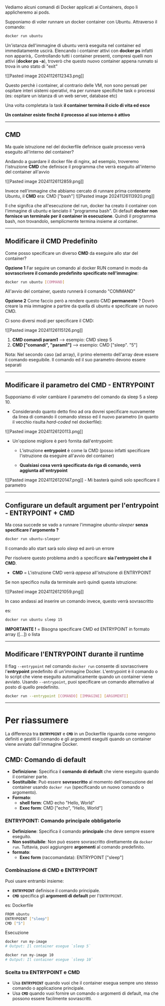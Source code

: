 Vediamo alcuni comandi di Docker applicati ai Containers, dopo li applicheremo ai pods.


Supponiamo di voler runnare un docker container con Ubuntu. Attraverso il comando:
```bash
docker run ubuntu
```

Un'istanza dell'immagine di ubuntu verrà eseguita nel container ed immediatamente uscirà. Elencando i container attivi con **docker ps**
infatti non apparirà,. Controllando tutti i container presenti, compresi quelli non attivi (**docker ps -a**), troverò che questo nuovo container appena runnato si trova in uno stato di "exit"

![[Pasted image 20241126112343.png]]


Questo perchè i container, al contrario delle VM, non sono pensati per ospitare interi sistemi operativi, ma per runnare specifiche task o processi (es: ospitare un istanza di un web server, database etc)

Una volta completata la task **il container termina il ciclo di vita ed esce**

**Un container esiste finchè il processo al suo interno è attivo**


***
## CMD 
Ma quale istruzione nel del dockerfile definisce quale processo verrà eseguito all'interno del container?

Andando a guardare il docker file di nginx, ad esempio, troveremo l'istruzione **CMD** che definisce il programma che verrà eseguito all'interno del container all'avvio

![[Pasted image 20241126112859.png]]




Invece nell'immagine che abbiamo cercato di runnare prima contenente Ubuntu, il **CMD** era: CMD ["bash"]
![[Pasted image 20241126113920.png]]

Il che signifca che all'esecuzione del run, docker ha creato il container con l'immagine di  ubuntu e lanciato il "programma bash".
Di default **docker non fornisce un terminale per il container in esecuzione**. Quindi il programma bash, non trovandolo, semplicmente termina insieme al container.



***
## Modificare il CMD Predefinito
Come posso specificare un diverso **CMD** da eseguire allo star del container?

**Opzione 1**
Far seguire un comando al docker RUN comand in modo da **sovrascrivere il comando predefinito specificato nell'immagine**:

```bash
docker run ubuntu [COMMAND]
```

All'avvio del container, questo runnerà il comando "COMMAND"



**Opzione 2**
Come faccio però a rendere questo CMD **permanente** ?
Dovrò creare la mia immagine a partire da quella di ubuntu e specificare un nuovo CMD.

Ci sono diversi modi per specificare il CMD:

![[Pasted image 20241126115126.png]]

1. **CMD comandi param1** --> esempio: CMD sleep 5
2. **CMD ["comandi",  "param1"]**  --> esempio: CMD ["sleep". "5"]

Nota: Nel secondo caso (ad array), il primo elemento dell'array deve essere il comando eseguibile. Il comando ed il suo parametro devono essere separati



***
## Modificare il parametro del CMD - ENTRYPOINT
Supponiamo di voler cambiare il parametro del comando da sleep 5 a sleep 10.

- Considerando quanto detto fino ad ora dovrei specificare nuovamente da linea di comando il comando stesso ed il nuovo parametro (in quanto il vecchio risulta *hard-coded* nel dockerfile):

![[Pasted image 20241126120113.png]]



- Un'opzione migliore è però fornita dall'entrypoint:
	- L'istruzione **entrypoint** è come la CMD (posso infatti specificare l'istruzione da eseguire all'avvio del container)

	- **Qualsiasi cosa verrà specificata da riga di comando, verrà aggiunta all'entrypoint**

![[Pasted image 20241126120147.png]]
	-  Mi basterà quindi solo specificare il parametro 





***
## Configurare un default argument per l'entrypoint - ENTRYPOINT + CMD

Ma cosa succede se vado a runnare l'immagine *ubuntu-sleeper* **senza specificare l'argomento ?** 
   
   ```bash
   docker run ubuntu-sleeper
```
Il comando allo start sarà solo *sleep* ed avrò un errore 

Per risolvere questo problema andrò a specificare **sia l'entrypoint che il CMD**.

- **CMD** = L'istruzione CMD verrà *appesa* all'istruzione di ENTRYPOINT



Se non specifico nulla da terminale avrò quindi questa istruzione:

![[Pasted image 20241126121059.png]]

In caso andassi ad inserire un comando invece, questo verrà sovrascritto

es:
```bash
docker run ubuntu sleep 15
```


**IMPORTANTE !** = Bisogna specificare CMD ed ENTRYPOINT in formato array ([...]) o lista





***
## Modificare l'ENTRYPOINT durante il runtime
Il flag `--entrypoint` nel comando `docker run` consente di sovrascrivere l'**entrypoint** predefinito di un'immagine Docker. L'entrypoint è il comando o lo script che viene eseguito automaticamente quando un container viene avviato. Usando `--entrypoint`, puoi specificare un comando alternativo al posto di quello predefinito.

```bash
docker run --entrypoint [COMANDO] [IMMAGINE] [ARGOMENTI]
```




***
# Per riassumere

La differenza tra **`ENTRYPOINT`** e **`CMD`** in un Dockerfile riguarda come vengono definiti e gestiti il comando e gli argomenti eseguiti quando un container viene avviato dall'immagine Docker.

## **CMD**: Comando di default

- **Definizione**: Specifica il **comando di default** che viene eseguito quando il container parte.
- **Sostituibile**: Può essere **sovrascritto** al momento dell'esecuzione del container usando `docker run` (specificando un nuovo comando o argomento).
- **Formato**: 
	- **shell form**: CMD echo "Hello, World"
	- **Exec form**: CMD ["echo", "Hello, World"]


### **ENTRYPOINT**: Comando principale obbligatorio

- **Definizione**: Specifica il comando **principale** che deve sempre essere eseguito.
- **Non sostituibile**: Non può essere sovrascritto direttamente da `docker run`. Tuttavia, puoi aggiungere **argomenti** al comando predefinito.
- **formato**:
	- **Exec form** (raccomandata): ENTRYPOINT ["sleep"]



### **Combinazione di CMD e ENTRYPOINT**

Puoi usare entrambi insieme:

- **`ENTRYPOINT`** definisce il comando principale.
- **`CMD`** specifica gli **argomenti di default** per l'`ENTRYPOINT`.

es:
Dockerfile
```bash
FROM ubuntu
ENTRYPOINT ["sleep"]
CMD ["5"]
```

Esecuzione
```bash
docker run my-image
# Output: Il container esegue `sleep 5`
```

```bash
docker run my-image 10
# Output: Il container esegue `sleep 10`
```



### Scelta tra ENTRYPOINT e CMD

- Usa **`ENTRYPOINT`** quando vuoi che il container esegua sempre uno stesso comando o applicazione principale.
- Usa **`CMD`** quando vuoi fornire un comando o argomenti di default, ma che possono essere facilmente sovrascritti.